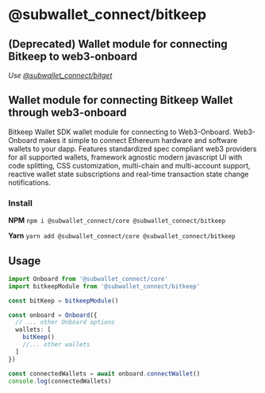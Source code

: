 # @subwallet_connect/bitkeep

## (Deprecated) Wallet module for connecting Bitkeep to web3-onboard
_Use [@subwallet_connect/bitget](https://www.npmjs.com/package/@subwallet_connect/bitget)_

## Wallet module for connecting Bitkeep Wallet through web3-onboard

Bitkeep Wallet SDK wallet module for connecting to Web3-Onboard. Web3-Onboard makes it simple to connect Ethereum hardware and software wallets to your dapp. Features standardized spec compliant web3 providers for all supported wallets, framework agnostic modern javascript UI with code splitting, CSS customization, multi-chain and multi-account support, reactive wallet state subscriptions and real-time transaction state change notifications.

### Install

**NPM**
`npm i @subwallet_connect/core @subwallet_connect/bitkeep`

**Yarn**
`yarn add @subwallet_connect/core @subwallet_connect/bitkeep`

## Usage

```typescript
import Onboard from '@subwallet_connect/core'
import bitkeepModule from '@subwallet_connect/bitkeep'

const bitKeep = bitkeepModule()

const onboard = Onboard({
  // ... other Onboard options
  wallets: [
    bitKeep()
    //... other wallets
  ]
})

const connectedWallets = await onboard.connectWallet()
console.log(connectedWallets)
```
